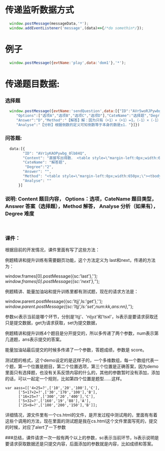 # 传递监听数据方式
```js
  window.postMessage(messageData,'*');
  window.addEventListener('message',(data)=>{/*do somethin*/});
```

# 例子
```js
  window.postMessage({evtName:'play',data:'dom1'},'*');
```

# 传递题目数据:
        
### 选择题
```js
  window.postMessage({evtName:'sendQuestion',data:[{"ID":"AVr5woRJPywbg_0lhGCU","Content":"倒数等于本身的数是（　　）",
     "Options":["选项A","选项B","选项C","选项D"],"CateName":"选择题","Degree":"2",
     "Answer":"D","Method":"【解答】解：因为只有（+1）×（+1）=1，（-1）×（-1）=1，<br />所以倒数等于本身的数是±1．<br />故选D．",
     "Analyse":"【分析】根据倒数的定义可知倒数等于本身的数是±1．"}]}) 
```
###  问答题:
```js
  data:[{
        "ID": "AVr1yKAOPywbg_0lb84Q",
        "Content": "直接写出得数． <table style=\"margin-left:0px;width:650px;\"><tbody><tr><td>402-78=</td><td>6.25+3.75=</td><td>0.9-0.01=</td><td>3.6÷9=</td></tr><tr><td>8×9×1.25=</td><t$
        "CateName": "解答题",
         "Degree":"2",
        "Answer": "",
        "Method": "<table style=\"margin-left:0px;width:650px;\"><tbody><tr><td>402-78=324，</td><td>6.25+3.75=10，</td><td>0.9-0.01=0.89，</td><td>3.6÷9=0.4，</td></tr><tr><td>8×9×1.25=90>$
        "Analyse": ""
      }]
```
### 说明: Content 题目内容， Options：选项，CateName 题目类型，Answer 答案（选择题），Method 解答， Analyse 分析（如果有）， Degree 难度

 
### 课件：

根据目前的开发情况，课件里面有写了这些方法：

例题精讲和提升训练有需要翻页功能，这个方法定义为 last和next，传递的方法为：

window.frames[0].postMessage({sc:'last'},'*');
window.frames[0].postMessage({sc:'next'},'*');

例题精讲、能量加油站和提升训练里都有测试题，现在的请求方法是：

window.parent.postMessage({sc:'ltjj',ls:'get'},'*');
window.parent.postMessage({sc:'ltjj',ls:'set',num:kk,ans:nn},'*');

参数sc表示当前是哪个环节，分别是'ltjj'、'nljyz'和'tsxl'，ls表示是要请求获取还只是提交数据，get为请求获取，set为提交数据，

例题精讲和提升训练4个题目是分开提交的，所以多传递了两个参数，num表示第几道题，ans表示提交的答案。

能量加油站最后提交的时候多传递了一个参数，答题成绩，参数是 score。

测试题的格式，这个demo设定的是这样子的，一个多维数组，每一个数组代表一个题，第一个位置是题目，第二个位置选项，第三个位置是正确答案，因为demo里面只有选择题，也没有关系反馈内容的什么的，其他的参数暂时没有添加，添加的话，可以一起定一个规则，比如第四个位置是题型……这样。

	var aass=[['4×25=?',['10','20','100'],'C'],
		  ['5×17×2=?',['30','170','100'],'B'],
		  ['16×25=?',['300','20','400'],'C'],
		  ['5×32=?',['160','19','88'],'A'],
		  ['25×8=?',['100','200','150'],'B']];

详细情况，源文件里有一个cs.html的文件，是开发过程中测试用的，里面有有着这些个调用的方法，现在里面的测试题是我在cs.html这个文件里面写死的，提交的时候，对应了alert了一下参数
 
 
###总结，课件请求一次一般有两个以上的参数，sc表示当前环节，ls表示说明是要请求获取数据还是只提交内容，后面添加的参数就是内容，比如成绩和答案。
